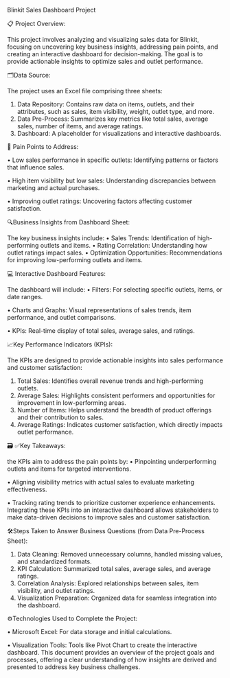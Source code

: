 Blinkit Sales Dashboard Project

📋 Project Overview:

This project involves analyzing and visualizing sales data for Blinkit, focusing on uncovering key business insights, addressing pain points, and creating an interactive dashboard for decision-making. The goal is to provide actionable insights to optimize sales and outlet performance.

🗂️Data Source:

The project uses an Excel file comprising three sheets:
1.	Data Repository: Contains raw data on items, outlets, and their attributes, such as sales, item visibility, weight, outlet type, and more.
2.	Data Pre-Process: Summarizes key metrics like total sales, average sales, number of items, and average ratings.
3.	Dashboard: A placeholder for visualizations and interactive dashboards.

🎯 Pain Points to Address:

•	Low sales performance in specific outlets: Identifying patterns or factors that influence sales.

•	High item visibility but low sales: Understanding discrepancies between marketing and actual purchases.

•	Improving outlet ratings: Uncovering factors affecting customer satisfaction.

🔍Business Insights from Dashboard Sheet:

The key business insights include:
•	Sales Trends: Identification of high-performing outlets and items.
•	Rating Correlation: Understanding how outlet ratings impact sales.
•	Optimization Opportunities: Recommendations for improving low-performing outlets and items.

💻 Interactive Dashboard Features:

The dashboard will include:
•	Filters: For selecting specific outlets, items, or date ranges.

•	Charts and Graphs: Visual representations of sales trends, item performance, and outlet comparisons.

•	KPIs: Real-time display of total sales, average sales, and ratings.

📈Key Performance Indicators (KPIs):

The KPIs are designed to provide actionable insights into sales performance and customer satisfaction:
1.	Total Sales: Identifies overall revenue trends and high-performing outlets.
2.	Average Sales: Highlights consistent performers and opportunities for improvement in low-performing areas.
3.	Number of Items: Helps understand the breadth of product offerings and their contribution to sales.
4.	Average Ratings: Indicates customer satisfaction, which directly impacts outlet performance.

🗃️ ✅Key Takeaways:

the KPIs aim to address the pain points by:
•	Pinpointing underperforming outlets and items for targeted interventions.

•	Aligning visibility metrics with actual sales to evaluate marketing effectiveness.

•	Tracking rating trends to prioritize customer experience enhancements.
Integrating these KPIs into an interactive dashboard allows stakeholders to make data-driven decisions to improve sales and customer satisfaction.

🛠️Steps Taken to Answer Business Questions (from Data Pre-Process Sheet):

1.	Data Cleaning: Removed unnecessary columns, handled missing values, and standardized formats.
2.	KPI Calculation: Summarized total sales, average sales, and average ratings.
3.	Correlation Analysis: Explored relationships between sales, item visibility, and outlet ratings.
4.	Visualization Preparation: Organized data for seamless integration into the dashboard.

⚙️Technologies Used to Complete the Project:

•	Microsoft Excel: For data storage and initial calculations.

•	Visualization Tools: Tools like Pivot Chart to create the interactive dashboard.
This document provides an overview of the project goals and processes, offering a clear understanding of how insights are derived and presented to address key business challenges.


